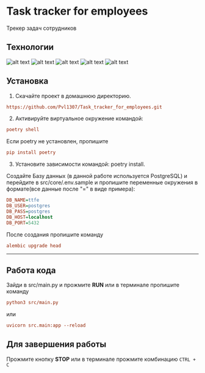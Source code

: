 # Task tracker for employees
Трекер задач сотрудников

## Технологии
![alt text](https://img.shields.io/badge/fastapi-0.104.1-%23009688?logo=fastapi&labelColor=hsl)
![alt text](https://img.shields.io/badge/pydantic-2.5.2-%23E92063?logo=pydantic&labelColor=hsl)
![alt text](https://img.shields.io/badge/alembic-1.12.1-%23E95420?logo=alembic&labelColor=hsl)
![alt text](https://img.shields.io/badge/sqlalchemy-2.0.23-%23D71F00?logo=sqlalchemy)
![alt text]([https://img.shields.io/badge/sqlalchemy-2.0.23-%23D71F00?logo=sqlalchemy](https://img.shields.io/badge/swagger-1.7.1-%2385EA2D?logo=swagger))


## Установка

1. Скачайте проект в домашнюю директорию. 
```ini
https://github.com/Pvl1307/Task_tracker_for_employees.git
```
2. Активируйте виртуальное окружение командой: 
```ini
poetry shell
```
Если poetry не установлен, пропишите 
```ini
pip install poetry
```

3. Установите зависимости командой: poetry install.

Создайте Базу данных (в данной работе используется PostgreSQL) и перейдите в src/core/.env.sample и пропишите переменные
окружения в формате(все данные после "=" в виде примера):

```ini
DB_NAME=ttfe
DB_USER=postgres
DВ_PASS=postgres
DB_HOST=localhost
DB_PORT=5432
```
После создания пропишите команду 
```ini
alembic upgrade head
```
***

## Работа кода

Зайди в src/main.py и прожмите **RUN** или в терминале пропишите команду 
```ini
python3 src/main.py
```
 
или 
```ini
uvicorn src.main:app --reload
```

## Для завершения работы

Прожмите кнопку **STOP** или в терминале прожмите комбинацию ```CTRL + C```
